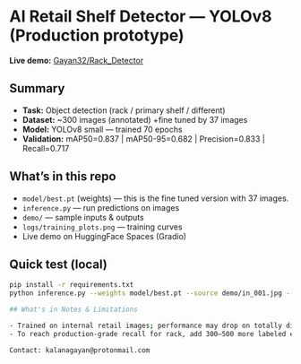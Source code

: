 # AI Retail Shelf Detector — YOLOv8 (Production prototype)

**Live demo:** [Gayan32/Rack_Detector](https://huggingface.co/spaces/Gayan32/Rack_Detector)
## Summary
- **Task:** Object detection (rack / primary shelf / different)
- **Dataset:** ~300 images (annotated) +fine tuned by 37 images 
- **Model:** YOLOv8 small — trained 70 epochs
- **Validation:** mAP50=0.837 | mAP50-95=0.682 | Precision=0.833 | Recall=0.717

## What’s in this repo
- `model/best.pt` (weights) — this is the fine tuned version with 37 images.
- `inference.py` — run predictions on images
- `demo/` — sample inputs & outputs
- `logs/training_plots.png` — training curves
- Live demo on HuggingFace Spaces (Gradio)

## Quick test (local)
```bash
pip install -r requirements.txt
python inference.py --weights model/best.pt --source demo/in_001.jpg --save-result

## What's in Notes & Limitations

- Trained on internal retail images; performance may drop on totally different stores/cameras.
- To reach production-grade recall for rack, add 300–500 more labeled examples for that class.

Contact: kalanagayan@protonmail.com
